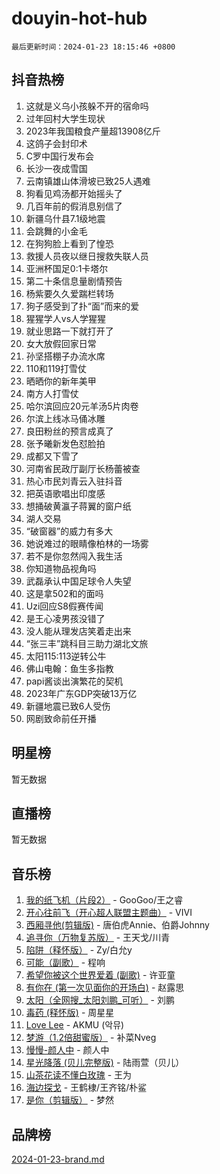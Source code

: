 # douyin-hot-hub

`最后更新时间：2024-01-23 18:15:46 +0800`

## 抖音热榜

1. 这就是义乌小孩躲不开的宿命吗
1. 过年回村大学生现状
1. 2023年我国粮食产量超13908亿斤
1. 这鸽子会封印术
1. C罗中国行发布会
1. 长沙一夜成雪国
1. 云南镇雄山体滑坡已致25人遇难
1. 狗看见鸡汤都开始摇头了
1. 几百年前的假消息别信了
1. 新疆乌什县7.1级地震
1. 会跳舞的小金毛
1. 在狗狗脸上看到了惶恐
1. 救援人员夜以继日搜救失联人员
1. 亚洲杯国足0:1卡塔尔
1. 第二十条信息量剧情预告
1. 杨紫要久久爱踹栏转场
1. 狗子感受到了扑“面”而来的爱
1. 猩猩学人vs人学猩猩
1. 就业思路一下就打开了
1. 女大放假回家日常
1. 孙坚搭棚子办流水席
1. 110和119打雪仗
1. 晒晒你的新年美甲
1. 南方人打雪仗
1. 哈尔滨回应20元羊汤5片肉卷
1. 尔滨上线冰马俑冰雕
1. 良田粉丝的预言成真了
1. 张予曦新发色怼脸拍
1. 成都又下雪了
1. 河南省民政厅副厅长杨蕾被查
1. 热心市民刘青云入驻抖音
1. 把英语歌唱出印度感
1. 想捅破黄瀛子蒋翼的窗户纸
1. 湖人交易
1. “破窗器”的威力有多大
1. 她说难过的眼睛像柏林的一场雾
1. 若不是你忽然闯入我生活
1. 你知道物品视角吗
1. 武磊承认中国足球令人失望
1. 这是拿502和的面吗
1. Uzi回应S8假赛传闻
1. 是王心凌男孩没错了
1. 没人能从理发店笑着走出来
1. “张三丰”跳科目三助力湖北文旅
1. 太阳115:113逆转公牛
1. 佛山电翰：鱼生多指教
1. papi酱谈出演繁花的契机
1. 2023年广东GDP突破13万亿
1. 新疆地震已致6人受伤
1. 网剧致命前任开播

## 明星榜

暂无数据

## 直播榜

暂无数据

## 音乐榜

1. [我的纸飞机（片段2）](https://sf86-cdn-tos.douyinstatic.com/obj/tos-cn-ve-2774/oM2ZrKcg2CD5AeRB2gkeXOFB1IxAGJdZPazYHf) - GooGoo/王之睿
1. [开心往前飞（开心超人联盟主题曲）](https://sf86-cdn-tos.douyinstatic.com/obj/tos-cn-ve-2774/9d8fb7c82cf1421fb93a9fe925275e0a) - VIVI
1. [西厢寻他(剪辑版)](https://sf86-cdn-tos.douyinstatic.com/obj/tos-cn-ve-2774/oUsAVfAQKlRNxEv5qxvIB8o5qmIWUcXbzJKJhw) - 唐伯虎Annie、伯爵Johnny
1. [追寻你（万物复苏版）](https://sf86-cdn-tos.douyinstatic.com/obj/tos-cn-ve-2774/oYeAZJsbjIDit9APmBg8u6uDUQnHmoCf3gbo74) - 王天戈/川青
1. [陷阱（释怀版）](https://sf86-cdn-tos.douyinstatic.com/obj/tos-cn-ve-2774/oE8C21LeZrzKLDFfQYgMzx4GAIHageG5IzayY7) - Zy/白允y
1. [可能（副歌）](https://sf86-cdn-tos.douyinstatic.com/obj/tos-cn-ve-2774/cde1731888894259b333569393c2fb51) - 程响
1. [希望你被这个世界爱着 (副歌)](https://sf3-cdn-tos.douyinstatic.com/obj/tos-cn-ve-2774/oUHCmWQfZlE3QQBKBeD8rCFLpJzPgCpImhsxMt) - 许亚童
1. [有你在 (第一次见面你的开场白)](https://sf86-cdn-tos.douyinstatic.com/obj/tos-cn-ve-2774/oAthrQ3ClJBfI57uBoFEgNDYtNCZ0TSYQQfxQ0) - 赵露思
1. [太阳（全网搜_太阳刘鹏_可听）](https://sf86-cdn-tos.douyinstatic.com/obj/tos-cn-ve-2774/ogWbyIQnlBFImVbeDocRdCIYtBHlbJXgfZMvgz) - 刘鹏
1. [毒药 (释怀版)](https://sf86-cdn-tos.douyinstatic.com/obj/tos-cn-ve-2774/oYILMEAzspdZBIzy4frJNB8ZHPHWAhiwowd4Ad) - 周星星
1. [Love Lee](https://sf86-cdn-tos.douyinstatic.com/obj/tos-cn-ve-2774/o05GbkJGbCBTdDnMtB0fwOYgkeZp23vrWQDQBS) - AKMU (악뮤)
1. [梦游（1.2倍甜蜜版）](https://sf86-cdn-tos.douyinstatic.com/obj/tos-cn-ve-2774/o4gyAUm8hwufoEABmwVIiQtHsFuGzAEEWtNMzo) - 补菜Nveg
1. [慢慢-颜人中](https://sf6-cdn-tos.douyinstatic.com/obj/tos-cn-ve-2774/ocjHNfBXdBxQNC8ZGAeoLMFTUgtBg8bkExunDC) - 颜人中
1. [星光降落 (贝儿完整版)](https://sf3-cdn-tos.douyinstatic.com/obj/tos-cn-ve-2774/okwB9hAwyAtsFFkFBzAX1hOOfQuIoMNs0W2Mwr) - 陆雨萱（贝儿）
1. [山茶花读不懂白玫瑰](https://sf3-cdn-tos.douyinstatic.com/obj/tos-cn-ve-2774/osfn8B7DktrRHEPJgPCfDbw7QDQEkwC16BxZg9) - 王为
1. [海边探戈](https://sf86-cdn-tos.douyinstatic.com/obj/tos-cn-ve-2774/os9gE0VQCGqt6VQkZDyBBYvfSDY0QFe3vVmubn) - 王鹤棣/王齐铭/朴鲨
1. [是你（剪辑版）](https://sf86-cdn-tos.douyinstatic.com/obj/tos-cn-ve-2774/46019dae783c4c969944217fe1cfafc4) - 梦然

## 品牌榜

[2024-01-23-brand.md](2024-01-23-brand.md)
